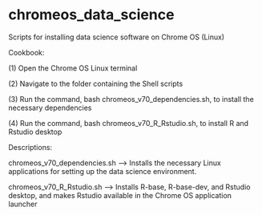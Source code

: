# chromeos_data_science
Scripts for installing data science software on Chrome OS (Linux)

Cookbook:

(1) Open the Chrome OS Linux terminal 

(2) Navigate to the folder containing the Shell scripts

(3) Run the command, bash chromeos_v70_dependencies.sh, to install the necessary dependencies  

(4) Run the command, bash chromeos_v70_R_Rstudio.sh, to install R and Rstudio desktop


Descriptions:

chromeos_v70_dependencies.sh --> Installs the necessary Linux applications for setting up the data science environment.

chromeos_v70_R_Rstudio.sh --> Installs R-base, R-base-dev, and Rstudio desktop, and makes Rstudio available in the Chrome OS application launcher 
